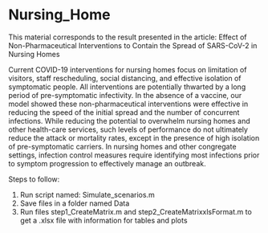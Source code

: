 # Nursing_Home
This material corresponds to the result presented in the article: 
Effect of Non-Pharmaceutical Interventions to Contain the Spread of SARS-CoV-2 in Nursing Homes 


Current COVID-19 interventions for nursing homes focus on limitation of visitors, staff rescheduling, social distancing, and effective isolation of symptomatic people. All interventions are potentially thwarted by a long period of pre-symptomatic infectivity. In the absence of a vaccine, our model showed these non-pharmaceutical interventions were effective in reducing the speed of the initial spread and the number of concurrent infections. While reducing the potential to
overwhelm nursing homes and other health-care services, such levels of performance do not ultimately reduce the attack or mortality rates, except in the presence of high isolation of pre-symptomatic carriers. In nursing homes and other congregate settings, infection control measures require identifying most infections prior to symptom progression to effectively manage an outbreak.

Steps to follow:

   1. Run script named: Simulate_scenarios.m
   2. Save files in a folder named Data
   3. Run files step1_CreateMatrix.m and step2_CreateMatrixxlsFormat.m to get a .xlsx file with information for tables and plots
